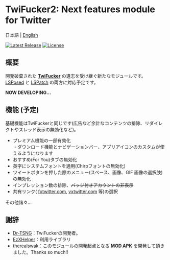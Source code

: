 # TwiFucker2: Next features module for Twitter

日本語 | [English](README_en.md)

[![Latest Release](https://img.shields.io/github/v/release/soralis0912/TwiFucker2?label=latest)](https://github.com/soralis0912/TwiFucker2/releases/latest)
[![License](https://img.shields.io/badge/License-MIT-yellow.svg)](https://github.com/soralis0912/TwiFucker2/blob/master/LICENSE)

## 概要
開発破棄された [**TwiFucker**](https://github.com/Dr-TSNG/TwiFucker) の遺志を受け継ぐ新たなモジュールです。  
[LSPosed](https://github.com/LSPosed/LSPosed) と [LSPatch](https://github.com/LSPosed/LSPatch) の両方に対応予定です。

**NOW DEVELOPING…**

## 機能 (予定)
基礎機能はTwiFuckerと同じです(広告など余計なコンテンツの排除、リダイレクトやスレッド表示の無効化など)。
- プレミアム機能の一部有効化  
  ・ダウンロード機能とナビゲーションバー、アプリアイコンのカスタムが使えるようになります
- おすすめ(For You)タブの無効化
- 英字にシステムフォントを適用(Chirpフォントの無効化)
- ツイートボタンを押した際のメニュー(スペース、画像、GIF 画像の選択肢)の無効化
- インプレッション数の排除、~~バッジ付きアカウントの非表示~~
- 共有リンク( [fxtwitter.com](https://github.com/FixTweet/FxTwitter), [vxtwitter.com](https://github.com/dylanpdx/BetterTwitFix) 等)の選択

その他諸々…

<!--
## 問題の報告
新たなバグや修正方法を見つけた場合は、[ご報告](https://github.com/soralis0912/TwiFucker2/issues/new/choose)お願い致します。
-->

## 謝辞
- [Dr-TSNG](https://github.com/Dr-TSNG)：TwiFuckerの開発者。
- [EzXHelper](https://github.com/KyuubiRan/EzXHelper)：利用ライブラリ
- [therealswak](https://t.me/therealswak)：このモジュールの開発起点となる [**MOD APK**](https://t.me/TwiFuckerDiscussion/26250) を開発して頂きました。Thanks so much!!

